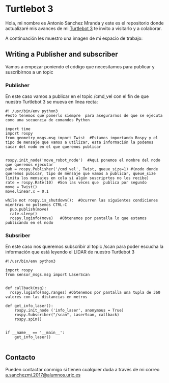 # Turtlebot 3

Hola, mi nombre es Antonio Sánchez Mranda y este es el repositorio donde actualizaré mis avances de mi [Turtlebot 3](https://github.com/asanchezmi2017/hello-world) te invito a visitarlo y a colaborar.

A continuación les muestro una imagen de mi espacio de trabajo:


## Writing a Publisher and subscriber 

Vamos a empezar poniendo el código que necesitamos para publicar y suscribirnos a un topic

### Publisher
En este caso vamos a publicar en el topic /cmd_vel con el fin de que nuestro Turtlebot 3 se mueva en línea recta:
```
#! /usr/bin/env python3   
#esto tenemos que ponerlo siempre  para asegurarnos de que se ejecuta como una secuencia de comandos Python

import time
import rospy
from geometry_msgs.msg import Twist  #Estamos importando Rospy y el tipo de mensaje que vamos a utilizar, esta información la podemos sacar del nodo en el que queremos publicar


rospy.init_node('move_robot_node')  #Aquí ponemos el nombre del nodo que queremos ejecutar
pub = rospy.Publisher('/cmd_vel', Twist, queue_size=1) #(nodo donde queremos pubicar, tipo de mensaje que vamos a publicar, queue_size limita los mensajes en cola si algún suscriprtos no los recibe)
rate = rospy.Rate(10)  #Son las veces que  publica por segundo 
move = Twist()
move.linear.x = 0.1

while not rospy.is_shutdown():  #Ocurren las siguientes condiciones mientras no pulsemos CTRL-C
  pub.publish(move) 
  rate.sleep()
  rospy.loginfo(move)	#Obtenemos por pantalla lo que estamos publicando en el nodo
```

### Subsriber
En este caso nos queremos subscribir al topic /scan para poder escucha la información que está leyendo el LIDAR de nuestro Turtlebot 3
```
#!/usr/bin/env python3

import rospy 
from sensor_msgs.msg import LaserScan


def callback(msg):
  rospy.loginfo(msg.ranges) #Obtenemos por pantalla una tupla de 360 valores con las distancias en metros

def get_info_laser():
	rospy.init_node ('info_laser', anonymous = True)
	rospy.Subscriber("/scan", LaserScan, callback)
	rospy.spin()
	

if __name__ == '__main__':
    get_info_laser()	
    
```



## Contacto
Pueden contactar conmigo si tienen cualquier duda a través de mi correo a.sanchezmi.2017@alumnos.urjc.es

